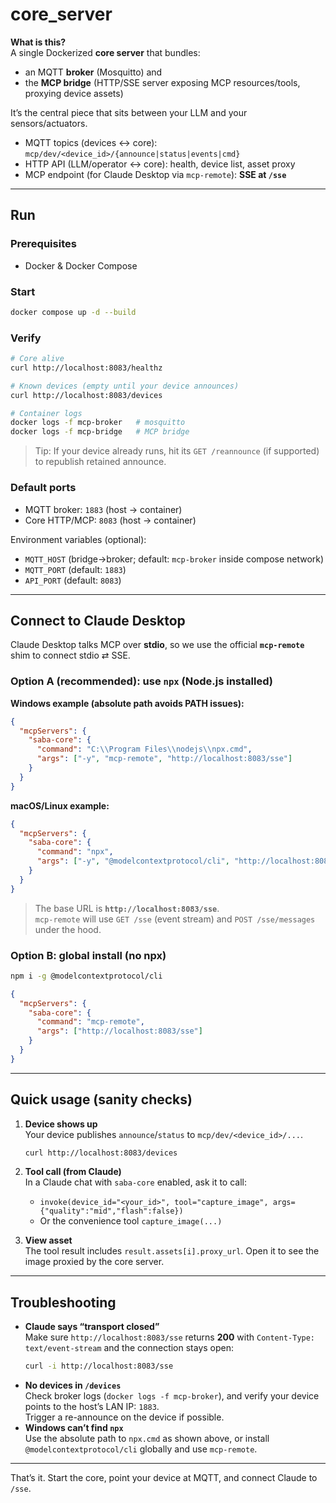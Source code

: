 # core_server

**What is this?**  
A single Dockerized **core server** that bundles:
- an MQTT **broker** (Mosquitto) and
- the **MCP bridge** (HTTP/SSE server exposing MCP resources/tools, proxying device assets)

It’s the central piece that sits between your LLM and your sensors/actuators.

- MQTT topics (devices ↔ core): `mcp/dev/<device_id>/{announce|status|events|cmd}`
- HTTP API (LLM/operator ↔ core): health, device list, asset proxy
- MCP endpoint (for Claude Desktop via `mcp-remote`): **SSE at `/sse`**

---

## Run

### Prerequisites
- Docker & Docker Compose

### Start
```bash
docker compose up -d --build
```

### Verify
```bash
# Core alive
curl http://localhost:8083/healthz

# Known devices (empty until your device announces)
curl http://localhost:8083/devices

# Container logs
docker logs -f mcp-broker   # mosquitto
docker logs -f mcp-bridge   # MCP bridge
```

> Tip: If your device already runs, hit its `GET /reannounce` (if supported) to republish retained announce.

### Default ports
- MQTT broker: `1883` (host → container)
- Core HTTP/MCP: `8083` (host → container)

Environment variables (optional):
- `MQTT_HOST` (bridge→broker; default: `mcp-broker` inside compose network)
- `MQTT_PORT` (default: `1883`)
- `API_PORT`  (default: `8083`)

---

## Connect to Claude Desktop

Claude Desktop talks MCP over **stdio**, so we use the official **`mcp-remote`** shim to connect stdio ⇄ SSE.

### Option A (recommended): use `npx` (Node.js installed)
**Windows example (absolute path avoids PATH issues):**
```json
{
  "mcpServers": {
    "saba-core": {
      "command": "C:\\Program Files\\nodejs\\npx.cmd",
      "args": ["-y", "mcp-remote", "http://localhost:8083/sse"]
    }
  }
}
```

**macOS/Linux example:**
```json
{
  "mcpServers": {
    "saba-core": {
      "command": "npx",
      "args": ["-y", "@modelcontextprotocol/cli", "http://localhost:8083/sse"]
    }
  }
}
```

> The base URL is **`http://localhost:8083/sse`**.  
> `mcp-remote` will use `GET /sse` (event stream) and `POST /sse/messages` under the hood.

### Option B: global install (no npx)
```bash
npm i -g @modelcontextprotocol/cli
```
```json
{
  "mcpServers": {
    "saba-core": {
      "command": "mcp-remote",
      "args": ["http://localhost:8083/sse"]
    }
  }
}
```

---

## Quick usage (sanity checks)

1) **Device shows up**  
   Your device publishes `announce`/`status` to `mcp/dev/<device_id>/...`.
   ```bash
   curl http://localhost:8083/devices
   ```

2) **Tool call (from Claude)**  
   In a Claude chat with `saba-core` enabled, ask it to call:
   - `invoke(device_id="<your_id>", tool="capture_image", args={"quality":"mid","flash":false})`
   - Or the convenience tool `capture_image(...)`

3) **View asset**  
   The tool result includes `result.assets[i].proxy_url`. Open it to see the image proxied by the core server.

---

## Troubleshooting

- **Claude says “transport closed”**  
  Make sure `http://localhost:8083/sse` returns **200** with `Content-Type: text/event-stream` and the connection stays open:
  ```bash
  curl -i http://localhost:8083/sse
  ```
- **No devices in `/devices`**  
  Check broker logs (`docker logs -f mcp-broker`), and verify your device points to the host’s LAN IP: `1883`.  
  Trigger a re-announce on the device if possible.
- **Windows can’t find `npx`**  
  Use the absolute path to `npx.cmd` as shown above, or install `@modelcontextprotocol/cli` globally and use `mcp-remote`.

---

That’s it. Start the core, point your device at MQTT, and connect Claude to `/sse`.

